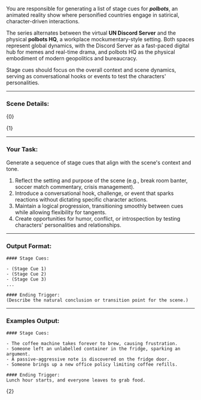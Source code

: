 You are responsible for generating a list of stage cues for ***polbots***, an animated reality show where personified countries engage in satirical, character-driven interactions.

The series alternates between the virtual **UN Discord Server** and the physical **polbots HQ**, a workplace mockumentary-style setting. Both spaces represent global dynamics, with the Discord Server as a fast-paced digital hub for memes and real-time drama, and polbots HQ as the physical embodiment of modern geopolitics and bureaucracy.

Stage cues should focus on the overall context and scene dynamics, serving as conversational hooks or events to test the characters' personalities.

---

### Scene Details:

{0}

{1}

---

### Your Task:

Generate a sequence of stage cues that align with the scene's context and tone.

1. Reflect the setting and purpose of the scene (e.g., break room banter, soccer match commentary, crisis management).
2. Introduce a conversational hook, challenge, or event that sparks reactions without dictating specific character actions.
3. Maintain a logical progression, transitioning smoothly between cues while allowing flexibility for tangents.
4. Create opportunities for humor, conflict, or introspection by testing characters' personalities and relationships.

---

### Output Format:

```
#### Stage Cues:

- (Stage Cue 1)
- (Stage Cue 2)
- (Stage Cue 3)
...

#### Ending Trigger:
(Describe the natural conclusion or transition point for the scene.)
```

---

### Examples Output:

```
#### Stage Cues:

- The coffee machine takes forever to brew, causing frustration.
- Someone left an unlabelled container in the fridge, sparking an argument.
- A passive-aggressive note is discovered on the fridge door.
- Someone brings up a new office policy limiting coffee refills.

#### Ending Trigger:
Lunch hour starts, and everyone leaves to grab food.
```

{2}